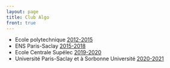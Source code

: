 ```yaml
---
layout: page
title: Club Algo 
front: true
---
```


- Ecole polytechnique [2012-2015](https://docs.google.com/document/d/1VMPfszJ6VEBdPp6vygnGjGDHnIviqEHvkgQVwaI9zvk/edit?usp=sharing)
- ENS Paris-Saclay [2015-2018](/club-cachan)
- Ecole Centrale Supélec [2019-2020](/club-ecs)
- Université Paris-Saclay et à Sorbonne Université [2020-2021](/club-paris)

